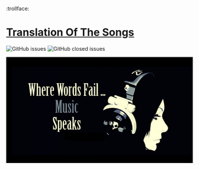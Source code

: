 :trollface:
# [Translation Of The Songs](https://januarythirtyfirst.github.io/TranslateSongs/) 
<p align="left">  
  <img alt="GitHub issues" src="https://img.shields.io/github/issues-raw/januarythirtyfirst/TranslateSongs?style=plastic">
  <img alt="GitHub closed issues" src="https://img.shields.io/github/issues-closed-raw/januarythirtyfirst/TranslateSongs?color=g&style=plastic">
</p>  

![](img/wherewordfail.png)  
